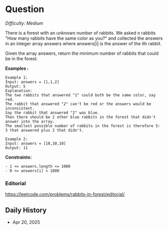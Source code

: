 # Question 

_Difficulty: Medium_

There is a forest with an unknown number of rabbits. We asked n rabbits "How many rabbits have the same color as you?" and collected the answers in an integer array answers where answers[i] is the answer of the ith rabbit.

Given the array answers, return the minimum number of rabbits that could be in the forest.

**Examples :**
```
Example 1:
Input: answers = [1,1,2]
Output: 5
Explanation:
The two rabbits that answered "1" could both be the same color, say red.
The rabbit that answered "2" can't be red or the answers would be inconsistent.
Say the rabbit that answered "2" was blue.
Then there should be 2 other blue rabbits in the forest that didn't answer into the array.
The smallest possible number of rabbits in the forest is therefore 5: 3 that answered plus 2 that didn't.

Example 2:
Input: answers = [10,10,10]
Output: 11
```

**Constraints:**
```
- 1 <= answers.length <= 1000
- 0 <= answers[i] < 1000
```

### Editorial
https://leetcode.com/problems/rabbits-in-forest/editorial/

## Daily History
- Apr 20, 2025